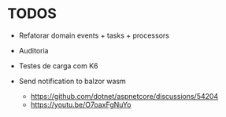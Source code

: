 # TODOS

- Refatorar domain events + tasks + processors
- Auditoria
- Testes de carga com K6






- Send notification to balzor wasm
    - https://github.com/dotnet/aspnetcore/discussions/54204
    - https://youtu.be/O7oaxFgNuYo
